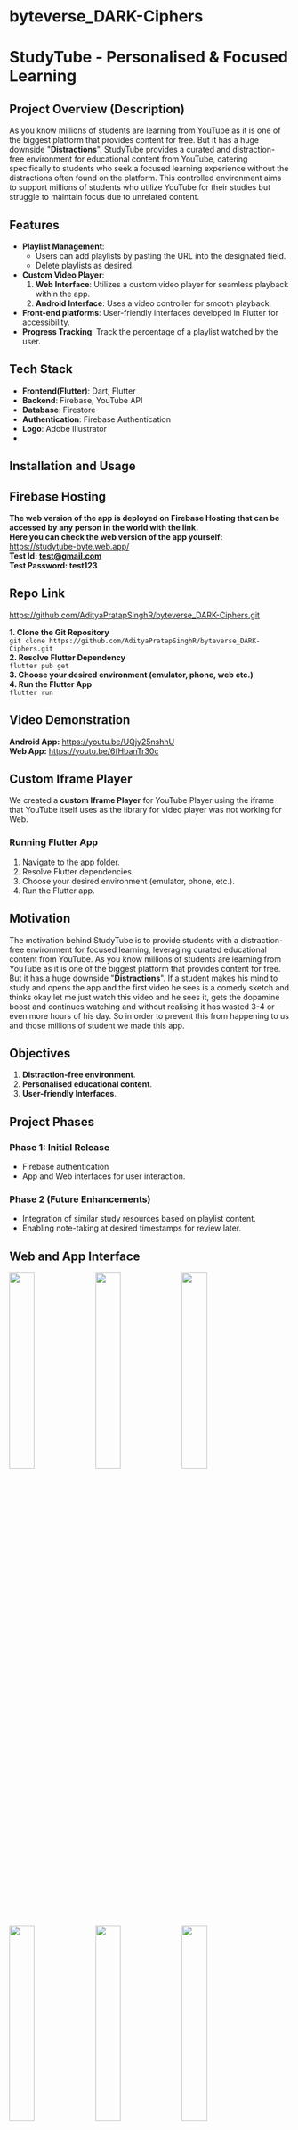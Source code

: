 # byteverse_DARK-Ciphers
# StudyTube - Personalised & Focused Learning

## Project Overview (Description)
As you know millions of students are learning from YouTube as it is one of the biggest platform that provides content for free. But it has a huge downside "**Distractions**".
StudyTube provides a curated and distraction-free environment for educational content from YouTube, catering specifically to students who seek a focused learning experience without the distractions often found on the platform. This controlled environment aims to support millions of students who utilize YouTube for their studies but struggle to maintain focus due to unrelated content.

## Features

- **Playlist Management**:
    - Users can add playlists by pasting the URL into the designated field.
    - Delete playlists as desired.
- **Custom Video Player**:
    1. **Web Interface**: Utilizes a custom video player for seamless playback within the app.
    2. **Android Interface**: Uses a video controller for smooth playback.
- **Front-end platforms**: User-friendly interfaces developed in Flutter for accessibility.
- **Progress Tracking**: Track the percentage of a playlist watched by the user.

## Tech Stack

- **Frontend(Flutter)**: Dart, Flutter
- **Backend**: Firebase, YouTube API
- **Database**: Firestore 
- **Authentication**: Firebase Authentication
- **Logo**: Adobe Illustrator
- 
## Installation and Usage

## Firebase Hosting 
**The web version of the app is deployed on Firebase Hosting that can be accessed by any person in the world with the link.** <br>
**Here you can check the web version of the app yourself:** https://studytube-byte.web.app/ <br>
**Test Id: test@gmail.com** <br>
**Test Password: test123** <br>

## Repo Link
https://github.com/AdityaPratapSinghR/byteverse_DARK-Ciphers.git

**1. Clone the Git Repository**<br>
`git clone https://github.com/AdityaPratapSinghR/byteverse_DARK-Ciphers.git`  <br>
**2. Resolve Flutter Dependency**<br>
`flutter pub get` <br>
**3. Choose your desired environment (emulator, phone, web etc.)** <br>
**4. Run the Flutter App** <br>
`flutter run` <br>

## Video Demonstration
**Android App:** https://youtu.be/UQjy25nshhU <br>
**Web App:** https://youtu.be/6fHbanTr30c <br>

## Custom Iframe Player
We created a **custom Iframe Player** for YouTube Player using the iframe that YouTube itself uses as the library for video player was not working for Web. <br>

### Running Flutter App <br>

1. Navigate to the app folder. <br>
2. Resolve Flutter dependencies. <br>
3. Choose your desired environment (emulator, phone, etc.). <br>
4. Run the Flutter app. <br>

## Motivation

The motivation behind StudyTube is to provide students with a distraction-free environment for focused learning, leveraging curated educational content from YouTube. As you know millions of students are learning from YouTube as it is one of the biggest platform that provides content for free. But it has a huge downside "**Distractions**".
If a student makes his mind to study and opens the app and the first video he sees is a comedy sketch and thinks okay let me just watch this video and he sees it, gets the dopamine boost and continues watching and without realising it has wasted 3-4 or even more hours of his day. So in order 
to prevent this from happening to us and those millions of student we made this app.

## Objectives

1. **Distraction-free environment**.
2. **Personalised educational content**. 
3. **User-friendly Interfaces**.

## Project Phases 

### Phase 1: Initial Release
- Firebase authentication <br>
- App and Web interfaces for user interaction. <br>

### Phase 2 (Future Enhancements)
- Integration of similar study resources based on playlist content. <br>
- Enabling note-taking at desired timestamps for review later. <br>

## Web and App Interface
<img src ="https://raw.githubusercontent.com/AdityaPratapSinghR/byteverse_DARK-Ciphers/main/study_tube/assets/images/App%20Images%20(11).png" width=30% height=30%> <img src ="https://raw.githubusercontent.com/AdityaPratapSinghR/byteverse_DARK-Ciphers/main/study_tube/assets/images/App%20Images%20(3).png" width=30% height=30%> 
<img src ="https://raw.githubusercontent.com/AdityaPratapSinghR/byteverse_DARK-Ciphers/main/study_tube/assets/images/App%20Images%20(10).png" width=30% height=30%> <img src ="https://raw.githubusercontent.com/AdityaPratapSinghR/byteverse_DARK-Ciphers/main/study_tube/assets/images/App%20Images%20(9).png" width=30% height=30%>
<img src ="https://raw.githubusercontent.com/AdityaPratapSinghR/byteverse_DARK-Ciphers/main/study_tube/assets/images/App%20Images%20(1).png" width=30% height=30%> <img src ="https://raw.githubusercontent.com/AdityaPratapSinghR/byteverse_DARK-Ciphers/main/study_tube/assets/images/App%20Images%20(8).png" width=30% height=30%>
<img src ="https://raw.githubusercontent.com/AdityaPratapSinghR/byteverse_DARK-Ciphers/main/study_tube/assets/images/App%20Images%20(7).png" width=30% height=30%> <img src ="https://raw.githubusercontent.com/AdityaPratapSinghR/byteverse_DARK-Ciphers/main/study_tube/assets/images/App%20Images%20(6).png" width=30% height=30%>
<img src ="https://raw.githubusercontent.com/AdityaPratapSinghR/byteverse_DARK-Ciphers/main/study_tube/assets/images/App%20Images%20(15).png" width=30% height=30%> <img src ="https://raw.githubusercontent.com/AdityaPratapSinghR/byteverse_DARK-Ciphers/main/study_tube/assets/images/App%20Images%20(14).png" width=30% height=30%>
<img src ="https://raw.githubusercontent.com/AdityaPratapSinghR/byteverse_DARK-Ciphers/main/study_tube/assets/images/App%20Images%20(4).png" width=30% height=30%> <img src ="https://raw.githubusercontent.com/AdityaPratapSinghR/byteverse_DARK-Ciphers/main/study_tube/assets/images/App%20Images%20(13).png" width=30% height=30%>
<img src ="https://raw.githubusercontent.com/AdityaPratapSinghR/byteverse_DARK-Ciphers/main/study_tube/assets/images/App%20Images%20(12).png" width=30% height=30%>


